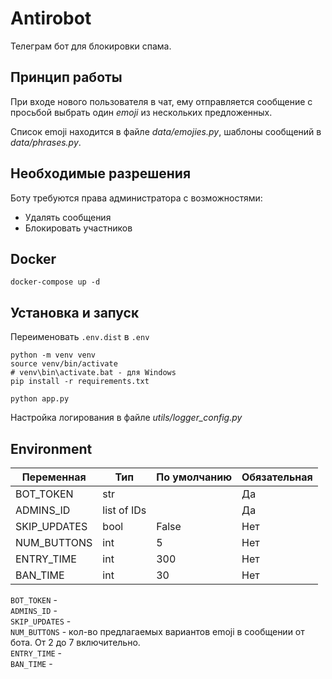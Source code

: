 # Antirobot

Телеграм бот для блокировки спама.

## Принцип работы

При входе нового пользователя в чат, ему отправляется сообщение
с просьбой выбрать один _emoji_ из нескольких предложенных.

Список emoji находится в файле *data/emojies.py*, шаблоны сообщений в *data/phrases.py*.

##  Необходимые разрешения

Боту требуются права администратора с возможностями:

- Удалять сообщения
- Блокировать участников

## Docker

`docker-compose up -d`

## Установка и запуск

Переименовать `.env.dist` в `.env`

```shell
python -m venv venv
source venv/bin/activate
# venv\bin\activate.bat - для Windows
pip install -r requirements.txt
```

```shell
python app.py
```

Настройка логирования в файле *utils/logger_config.py*

## Environment

| Переменная   | Тип         | По умолчанию | Обязательная |
|--------------|-------------|--------------|--------------|
| BOT_TOKEN    | str         |              | Да           |
| ADMINS_ID    | list of IDs |              | Да           |
| SKIP_UPDATES | bool        | False        | Нет          |
| NUM_BUTTONS  | int         | 5            | Нет          |
| ENTRY_TIME   | int         | 300          | Нет          |
| BAN_TIME     | int         | 30           | Нет          |

`BOT_TOKEN` -  
`ADMINS_ID` -  
`SKIP_UPDATES` -  
`NUM_BUTTONS` - кол-во предлагаемых вариантов emoji в сообщении от бота. От 2 до 7 включительно.  
`ENTRY_TIME` -  
`BAN_TIME` -  
